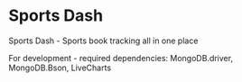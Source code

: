 # Sports Dash
Sports Dash - Sports book tracking all in one place

For development - required dependencies: MongoDB.driver, MongoDB.Bson, LiveCharts
